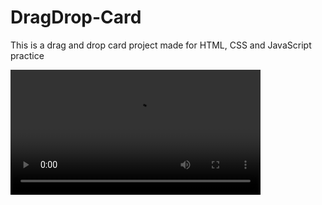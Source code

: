 


# DragDrop-Card
This is a drag and drop card project made for HTML, CSS and JavaScript practice

<video width="400" controls>
  <source src="https://user-images.githubusercontent.com/82604103/132956872-5b7a5968-a3f3-416e-a6e0-2ed7aa47987d.mp4" type="video/mp4">
  Your browser does not support HTML video.
</video>
